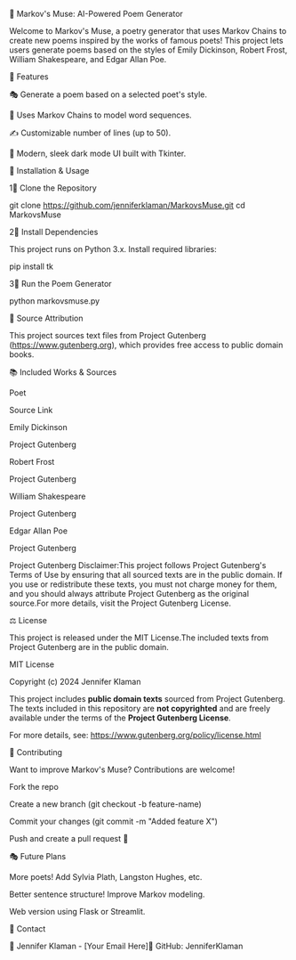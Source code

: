 🌿 Markov's Muse: AI-Powered Poem Generator

Welcome to Markov's Muse, a poetry generator that uses Markov Chains to create new poems inspired by the works of famous poets! This project lets users generate poems based on the styles of Emily Dickinson, Robert Frost, William Shakespeare, and Edgar Allan Poe.

📌 Features

🎭 Generate a poem based on a selected poet's style.

🔀 Uses Markov Chains to model word sequences.

✍️ Customizable number of lines (up to 50).

🎨 Modern, sleek dark mode UI built with Tkinter.

👥 Installation & Usage

1⃣ Clone the Repository

git clone https://github.com/jenniferklaman/MarkovsMuse.git
cd MarkovsMuse

2⃣ Install Dependencies

This project runs on Python 3.x. Install required libraries:

pip install tk

3⃣ Run the Poem Generator

python markovsmuse.py

🌟 Source Attribution

This project sources text files from Project Gutenberg (https://www.gutenberg.org), which provides free access to public domain books.

📚 Included Works & Sources

Poet

Source Link

Emily Dickinson

Project Gutenberg

Robert Frost

Project Gutenberg

William Shakespeare

Project Gutenberg

Edgar Allan Poe

Project Gutenberg

Project Gutenberg Disclaimer:This project follows Project Gutenberg's Terms of Use by ensuring that all sourced texts are in the public domain. If you use or redistribute these texts, you must not charge money for them, and you should always attribute Project Gutenberg as the original source.For more details, visit the Project Gutenberg License.

⚖️ License

This project is released under the MIT License.The included texts from Project Gutenberg are in the public domain.

MIT License

Copyright (c) 2024 Jennifer Klaman

This project includes **public domain texts** sourced from Project Gutenberg.
The texts included in this repository are **not copyrighted** and are freely available under the terms of the **Project Gutenberg License**.

For more details, see: https://www.gutenberg.org/policy/license.html

🌟 Contributing

Want to improve Markov's Muse? Contributions are welcome!

Fork the repo

Create a new branch (git checkout -b feature-name)

Commit your changes (git commit -m "Added feature X")

Push and create a pull request 🎉

🎭 Future Plans

More poets! Add Sylvia Plath, Langston Hughes, etc.

Better sentence structure! Improve Markov modeling.

Web version using Flask or Streamlit.

📩 Contact

📧 Jennifer Klaman - [Your Email Here]🔗 GitHub: JenniferKlaman

